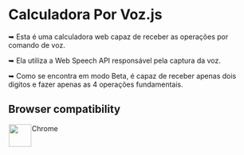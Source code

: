 # Calculadora Por Voz.js

<p>➥ Esta é uma calculadora web capaz de receber as operações por comando de voz.</p>
<p>➥ Ela utiliza a Web Speech API responsável pela captura da voz.</p>
<p>➥ Como se encontra em modo Beta, é capaz de receber apenas dois digitos e fazer apenas as 4 operações fundamentais.</p>

<h2>Browser compatibility</h2>
<a href="https://www.google.com/intl/pt-BR/chrome/"><img src="https://w7.pngwing.com/pngs/211/591/png-transparent-google-chrome-web-browser-browser-extension-what-app-icon-computer-computer-wallpaper-sphere-thumbnail.png" width="45" height="45" align="left" hspace="1"></a> Chrome
